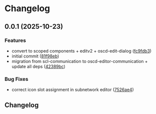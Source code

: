 # Changelog

## 0.0.1 (2025-10-23)


### Features

* convert to scoped components + editv2 + oscd-edit-dialog ([fc9fdb3](https://github.com/OMICRONEnergyOSS/oscd-editor-communication/commit/fc9fdb3234dbb6d65e1e7de9630a9b0c743de61f))
* initial commit ([81f98eb](https://github.com/OMICRONEnergyOSS/oscd-editor-communication/commit/81f98eb3bb5e82fa6db50ceaa69ade224e799a81))
* migration from scl-communication to oscd-editor-communication + update all deps ([42389bc](https://github.com/OMICRONEnergyOSS/oscd-editor-communication/commit/42389bcf1ea8f8c96facbbd6f13d75eae1f275f8))


### Bug Fixes

* correct icon slot assignment in subnetwork editor ([7526ae4](https://github.com/OMICRONEnergyOSS/oscd-editor-communication/commit/7526ae4adf40ff93e6a09396a3ca9480786cf2d1))

## Changelog
